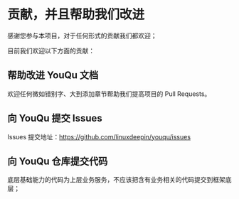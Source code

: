 # 贡献，并且帮助我们改进

感谢您参与本项目，对于任何形式的贡献我们都欢迎；

目前我们欢迎以下方面的贡献：

## 帮助改进 YouQu 文档

欢迎任何微如错别字、大到添加章节帮助我们提高项目的 Pull Requests。

## 向 YouQu 提交 Issues

Issues 提交地址：https://github.com/linuxdeepin/youqu/issues

## 向 YouQu 仓库提交代码

底层基础能力的代码为上层业务服务，不应该把含有业务相关的代码提交到框架底层；
